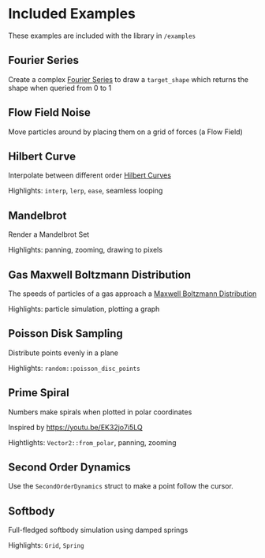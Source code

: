 # Included Examples

These examples are included with the library in ``/examples``

## Fourier Series

Create a complex [Fourier Series](https://en.wikipedia.org/wiki/Fourier_series) to draw a `target_shape` which returns the shape when queried from 0 to 1

## Flow Field Noise

Move particles around by placing them on a grid of forces (a Flow Field)

## Hilbert Curve

Interpolate between different order [Hilbert Curves](https://en.wikipedia.org/wiki/Hilbert_curve)

Highlights: `interp`, `lerp`, `ease`, seamless looping

[](https://user-images.githubusercontent.com/83468982/178473002-b7f896f6-d5ed-4cc5-be34-bcccab9ef11e.mp4)

## Mandelbrot

Render a Mandelbrot Set

Highlights: panning, zooming, drawing to pixels

## Gas Maxwell Boltzmann Distribution

The speeds of particles of a gas approach a [Maxwell Boltzmann Distribution](https://en.wikipedia.org/wiki/Maxwell%E2%80%93Boltzmann_distribution)

Highlights: particle simulation, plotting a graph

## Poisson Disk Sampling

Distribute points evenly in a plane

Highlights: `random::poisson_disc_points`

## Prime Spiral

Numbers make spirals when plotted in polar coordinates

Inspired by <https://youtu.be/EK32jo7i5LQ>

Hightlights: `Vector2::from_polar`, panning, zooming

## Second Order Dynamics

Use the `SecondOrderDynamics` struct to make a point follow the cursor.

## Softbody

Full-fledged softbody simulation using damped springs

Highlights: `Grid`, `Spring`

[](https://user-images.githubusercontent.com/83468982/178472984-8cd83808-bfb2-478b-8a5e-3d45782f2c7d.mp4)
